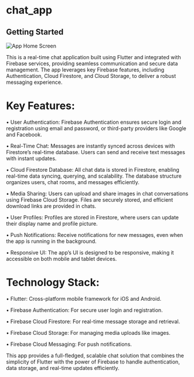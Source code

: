# chat_app

## Getting Started

![App Home Screen](./screenshots/screenshot1.png)

<p>This is a real-time chat application built using Flutter and integrated with Firebase services, providing seamless communication and secure data management. The app leverages key Firebase features, including Authentication, Cloud Firestore, and Cloud Storage, to deliver a robust messaging experience.</p>

# Key Features:

  <p>•	User Authentication: Firebase Authentication ensures secure login and registration using email and password, or third-party providers like Google and Facebook.</p>
	<p>•	Real-Time Chat: Messages are instantly synced across devices with Firestore’s real-time database. Users can send and receive text messages with instant updates.</p>
	<p>•	Cloud Firestore Database: All chat data is stored in Firestore, enabling real-time data syncing, querying, and scalability. The database structure organizes users, chat rooms, and messages efficiently.</p>
	<p>•	Media Sharing: Users can upload and share images in chat conversations using Firebase Cloud Storage. Files are securely stored, and efficient download links are provided in chats.</p>
	<p>•	User Profiles: Profiles are stored in Firestore, where users can update their display name and profile picture.</p>
	<p>•	Push Notifications: Receive notifications for new messages, even when the app is running in the background.</p>
	<p>•	Responsive UI: The app’s UI is designed to be responsive, making it accessible on both mobile and tablet devices.</p>

# Technology Stack:

  <p>•	Flutter: Cross-platform mobile framework for iOS and Android.</p>
	<p>•	Firebase Authentication: For secure user login and registration.</p>
	<p>•	Firebase Cloud Firestore: For real-time message storage and retrieval.</p>
	<p>•	Firebase Cloud Storage: For managing media uploads like images.</p>
	<p>•	Firebase Cloud Messaging: For push notifications.</p>

<p>This app provides a full-fledged, scalable chat solution that combines the simplicity of Flutter with the power of Firebase to handle authentication, data storage, and real-time updates efficiently.</p>

